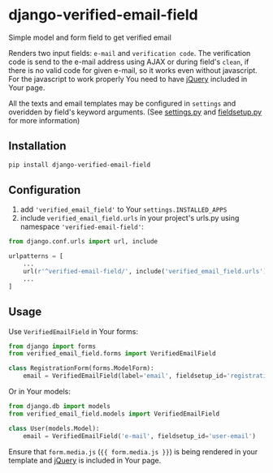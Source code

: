 # django-verified-email-field
Simple model and form field to get verified email

Renders two input fields: `e-mail` and `verification code`.
The verification code is send to the e-mail address using AJAX or during field's `clean`,
if there is no valid code for given e-mail, so it works even without javascript.
For the javascript to work properly You need to have [jQuery](https://code.jquery.com/) included in Your page.

All the texts and email templates may be configured in `settings` and overidden by field's keyword arguments.
(See [settings.py](verified_email_field/settings.py) and [fieldsetup.py](verified_email_field/fieldsetup.py) for more information)

## Installation

```bash
pip install django-verified-email-field
```

## Configuration

 1. add  `'verified_email_field'` to Your `settings.INSTALLED_APPS`
 1. include `verified_email_field.urls` in your project's urls.py using namespace `'verified-email-field'`:
```python
from django.conf.urls import url, include

urlpatterns = [
    ...
    url(r'^verified-email-field/', include('verified_email_field.urls')),
    ...
]
```

## Usage

Use `VerifiedEmailField` in Your forms:
```python
from django import forms
from verified_email_field.forms import VerifiedEmailField

class RegistrationForm(forms.ModelForm):
    email = VerifiedEmailField(label='email', fieldsetup_id='registration-form-email', required=True)
```

Or in Your models:
```python
from django.db import models
from verified_email_field.models import VerifiedEmailField

class User(models.Model):
    email = VerifiedEmailField('e-mail', fieldsetup_id='user-email')
```

Ensure that `form.media.js` (`{{ form.media.js }}`) is being rendered in your template
and [jQuery](https://code.jquery.com/) is included in Your page.

